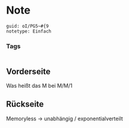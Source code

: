 # Note
```
guid: oI/PG5~#{9
notetype: Einfach
```

### Tags
```
```

## Vorderseite
Was heißt das M bei M/M/1

## Rückseite
Memoryless -> unabhängig / exponentialverteilt
